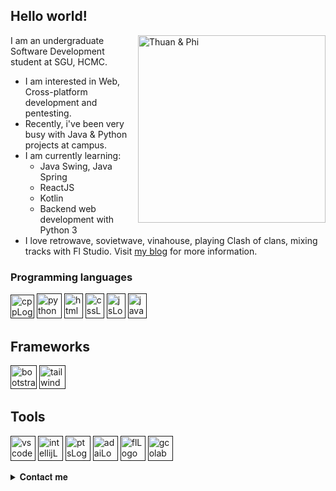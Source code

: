 ## Hello world!


<img align="right" width=300px alt="Thuan & Phi" src="https://scontent.fsgn5-9.fna.fbcdn.net/v/t39.30808-6/273309090_1546129879105427_4690650588965196894_n.jpg?_nc_cat=105&ccb=1-5&_nc_sid=174925&_nc_ohc=39PLfjfSVXAAX82DzH6&_nc_ht=scontent.fsgn5-9.fna&oh=00_AT-rSE9IgaOCue_mgNQt4yXqoU-fESm6GFraOCmTw1-2tA&oe=624C8EF5" />

I am an undergraduate Software Development student at SGU, HCMC.

- I am interested in Web, Cross-platform development and pentesting.
- Recently, i've been very busy with Java & Python projects at campus.
- I am currently learning:
  - Java Swing, Java Spring
  - ReactJS
  - Kotlin
  - Backend web development with Python 3
- I love retrowave, sovietwave, vinahouse, playing Clash of clans, mixing tracks with Fl Studio.
Visit [my blog](https://huynhkhaphi.blogspot.com) for more information.
 
### Programming languages

[<img src="https://i.ibb.co/J5xSyJM/cpp.png" alt="cppLogo" width="38" height="38"/>]()
[<img src="https://upload.wikimedia.org/wikipedia/commons/thumb/c/c3/Python-logo-notext.svg/1200px-Python-logo-notext.svg.png" alt="pythonLogo" width="40" height="40"/>]()
[<img src="https://upload.wikimedia.org/wikipedia/commons/thumb/8/80/HTML5_logo_resized.svg/1200px-HTML5_logo_resized.svg.png" alt="htmlLogo" width="30" height="40"/>]()
[<img src="https://upload.wikimedia.org/wikipedia/commons/thumb/d/d5/CSS3_logo_and_wordmark.svg/1200px-CSS3_logo_and_wordmark.svg.png" alt="cssLogo" width="30" height="40"/>]()
[<img src="https://upload.wikimedia.org/wikipedia/commons/6/6a/JavaScript-logo.png" alt="jsLogo" width="30" height="40"/>]()
[<img src="https://i.ibb.co/DktHZ6b/Java-programming-language-logo-svg.png" alt="javaLogo" width="30" height="40"/>]()

## Frameworks

[<img src="https://upload.wikimedia.org/wikipedia/commons/thumb/b/b2/Bootstrap_logo.svg/1200px-Bootstrap_logo.svg.png" alt="bootstrapLogo" width="42" height="38"/>]()
[<img src="https://upload.wikimedia.org/wikipedia/commons/thumb/d/d5/Tailwind_CSS_Logo.svg/2048px-Tailwind_CSS_Logo.svg.png" alt="tailwindLogo" width="42" height="38"/>]()

## Tools

[<img src="https://upload.wikimedia.org/wikipedia/commons/thumb/9/9a/Visual_Studio_Code_1.35_icon.svg/2048px-Visual_Studio_Code_1.35_icon.svg.png" alt="vscodeLogo" width="40" height="40"/>]()
[<img src="https://upload.wikimedia.org/wikipedia/commons/thumb/9/9c/IntelliJ_IDEA_Icon.svg/1024px-IntelliJ_IDEA_Icon.svg.png" alt="intellijLogo" width="40" height="40"/>]()
[<img src="https://upload.wikimedia.org/wikipedia/commons/thumb/9/92/Adobe_Photoshop_CS6_icon.svg/1041px-Adobe_Photoshop_CS6_icon.svg.png" alt="ptsLogo" width="40" height="40"/>]()
[<img src="https://upload.wikimedia.org/wikipedia/commons/thumb/f/fb/Adobe_Illustrator_CC_icon.svg/768px-Adobe_Illustrator_CC_icon.svg.png?20210729021608" alt="adaiLogo" width="40" height="40"/>]()
[<img src="https://i.pinimg.com/originals/ea/5b/58/ea5b5879e70251a8213ee454444b3e3c.png" alt="flLogo" width="40" height="40"/>]()
[<img src="https://colab.research.google.com/img/colab_favicon_256px.png" alt="gcolabLogo" width="40" height="40"/>]()


<details>
  <summary>𝐂𝐨𝐧𝐭𝐚𝐜𝐭 𝐦𝐞</summary>
  💌 𝐂𝐨𝐧𝐭𝐚𝐜𝐭 𝐟𝐨𝐫 𝐰𝐨𝐫𝐤: huynhkhaphi.ltp20@gmail.com

  💌 𝐂𝐡𝐚𝐭 𝐰𝐢𝐭𝐡 𝐦𝐞 𝐨𝐧 𝐓𝐞𝐥𝐞𝐠𝐫𝐚𝐦: [@phitelegram](https://t.me/phitelegram)
</details>


